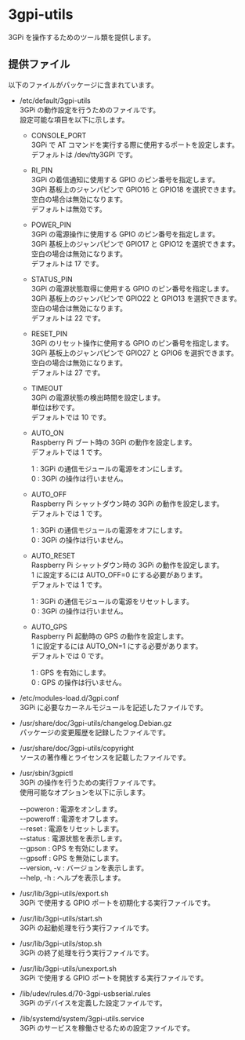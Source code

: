 3gpi-utils
==========

3GPi を操作するためのツール類を提供します。  

## 提供ファイル
以下のファイルがパッケージに含まれています。  

* /etc/default/3gpi-utils  
  3GPi の動作設定を行うためのファイルです。  
  設定可能な項目を以下に示します。  
  
  + CONSOLE_PORT  
    3GPi で AT コマンドを実行する際に使用するポートを設定します。  
    デフォルトは /dev/tty3GPI です。  
   
  + RI_PIN  
    3GPi の着信通知に使用する GPIO のピン番号を指定します。  
    3GPi 基板上のジャンパピンで GPIO16 と GPIO18 を選択できます。  
    空白の場合は無効になります。  
    デフォルトは無効です。  
    
  + POWER_PIN  
    3GPi の電源操作に使用する GPIO のピン番号を指定します。  
    3GPi 基板上のジャンパピンで GPIO17 と GPIO12 を選択できます。  
    空白の場合は無効になります。  
    デフォルトは 17 です。  
    
  + STATUS_PIN  
    3GPi の電源状態取得に使用する GPIO のピン番号を指定します。  
    3GPi 基板上のジャンパピンで GPIO22 と GPIO13 を選択できます。  
    空白の場合は無効になります。  
    デフォルトは 22 です。  
    
  + RESET_PIN  
    3GPi のリセット操作に使用する GPIO のピン番号を指定します。  
    3GPi 基板上のジャンパピンで GPIO27 と GPIO6 を選択できます。  
    空白の場合は無効になります。  
    デフォルトは 27 です。  
    
  + TIMEOUT  
    3GPi の電源状態の検出時間を設定します。  
    単位は秒です。  
    デフォルトでは 10 です。  
    
  + AUTO_ON  
    Raspberry Pi ブート時の 3GPi の動作を設定します。  
    デフォルトでは 1 です。  
    
    1 : 3GPi の通信モジュールの電源をオンにします。  
    0 : 3GPi の操作は行いません。  
    
  + AUTO_OFF  
    Raspberry Pi シャットダウン時の 3GPi の動作を設定します。  
    デフォルトでは 1 です。  
    
    1 : 3GPi の通信モジュールの電源をオフにします。  
    0 : 3GPi の操作は行いません。  
    
  + AUTO_RESET  
    Raspberry Pi シャットダウン時の 3GPi の動作を設定します。  
    1 に設定するには AUTO_OFF=0 にする必要があります。  
    デフォルトでは 1 です。  
    
    1 : 3GPi の通信モジュールの電源をリセットします。  
    0 : 3GPi の操作は行いません。  
    
  + AUTO_GPS  
    Raspberry Pi 起動時の GPS の動作を設定します。  
    1 に設定するには AUTO_ON=1 にする必要があります。  
    デフォルトでは 0 です。  
    
    1 : GPS を有効にします。  
    0 : GPS の操作は行いません。  

* /etc/modules-load.d/3gpi.conf  
  3GPi に必要なカーネルモジュールを記述したファイルです。  

* /usr/share/doc/3gpi-utils/changelog.Debian.gz  
  パッケージの変更履歴を記録したファイルです。  

* /usr/share/doc/3gpi-utils/copyright  
  ソースの著作権とライセンスを記載したファイルです。  

* /usr/sbin/3gpictl  
  3GPi の操作を行うための実行ファイルです。  
  使用可能なオプションを以下に示します。  
  
  --poweron : 電源をオンします。  
  --poweroff : 電源をオフします。  
  --reset : 電源をリセットします。  
  --status : 電源状態を表示します。  
  --gpson : GPS を有効にします。  
  --gpsoff : GPS を無効にします。  
  --version, -v : バージョンを表示します。  
  --help, -h : ヘルプを表示します。  

* /usr/lib/3gpi-utils/export.sh  
  3GPi で使用する GPIO ポートを初期化する実行ファイルです。  

* /usr/lib/3gpi-utils/start.sh  
  3GPi の起動処理を行う実行ファイルです。  

* /usr/lib/3gpi-utils/stop.sh  
  3GPi の終了処理を行う実行ファイルです。  

* /usr/lib/3gpi-utils/unexport.sh  
  3GPi で使用する GPIO ポートを開放する実行ファイルです。  

* /lib/udev/rules.d/70-3gpi-usbserial.rules  
  3GPi のデバイスを定義した設定ファイルです。  

* /lib/systemd/system/3gpi-utils.service  
  3GPi のサービスを稼働させるための設定ファイルです。  

